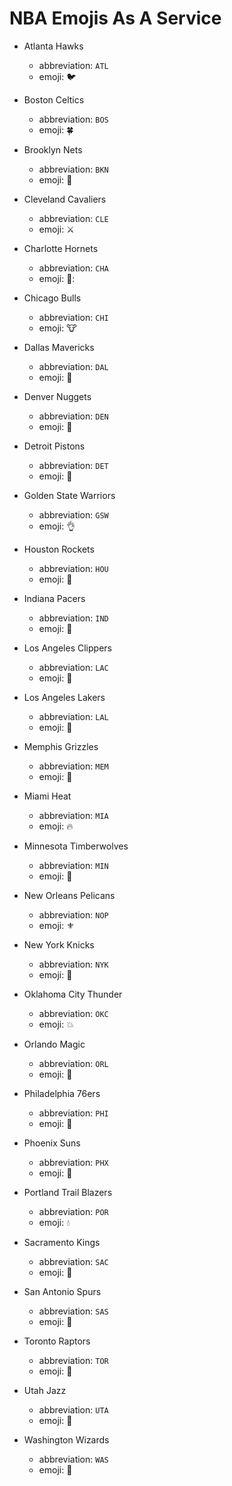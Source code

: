 # NBA Emojis As A Service

* Atlanta Hawks
  * abbreviation: `ATL`
  * emoji: 🐦
* Boston Celtics
  * abbreviation: `BOS`
  * emoji: 🍀
* Brooklyn Nets
  * abbreviation: `BKN`
  * emoji: 🌆
* Cleveland Cavaliers
  * abbreviation: `CLE`
  * emoji: ⚔
* Charlotte Hornets
  * abbreviation: `CHA`
  * emoji: 🐝:
* Chicago Bulls
  * abbreviation: `CHI`
  * emoji: 🐮
* Dallas Mavericks
  * abbreviation: `DAL`
  * emoji: 🐴
* Denver Nuggets
  * abbreviation: `DEN`
  * emoji: 🔨
* Detroit Pistons
  * abbreviation: `DET`
  * emoji: 🔧
* Golden State Warriors
  * abbreviation: `GSW`
  * emoji: 👌
* Houston Rockets
  * abbreviation: `HOU`
  * emoji: 🚀
* Indiana Pacers
  * abbreviation: `IND`
  * emoji: 🏁
* Los Angeles Clippers
  * abbreviation: `LAC`
  * emoji: 🚢
* Los Angeles Lakers
  * abbreviation: `LAL`
  * emoji: 🎥
* Memphis Grizzles
  * abbreviation: `MEM`
  * emoji: 🐻
* Miami Heat
  * abbreviation: `MIA`
  * emoji: 🔥
* Minnesota Timberwolves
  * abbreviation: `MIN`
  * emoji: 🐺
* New Orleans Pelicans
  * abbreviation: `NOP`
  * emoji: ⚜
* New York Knicks
  * abbreviation: `NYK`
  * emoji: 🗽
* Oklahoma City Thunder
  * abbreviation: `OKC`
  * emoji: 💥
* Orlando Magic
  * abbreviation: `ORL`
  * emoji: 🔮
* Philadelphia 76ers
  * abbreviation: `PHI`
  * emoji: 🔔
* Phoenix Suns
  * abbreviation: `PHX`
  * emoji: 🔆

* Portland Trail Blazers
  * abbreviation: `POR`
  * emoji: 💧
* Sacramento Kings
  * abbreviation: `SAC`
  * emoji: 👑
* San Antonio Spurs
  * abbreviation: `SAS`
  * emoji: 🌵
* Toronto Raptors
  * abbreviation: `TOR`
  * emoji: 🍁
* Utah Jazz
  * abbreviation: `UTA`
  * emoji: 🎷
* Washington Wizards
  * abbreviation: `WAS`
  * emoji: 💫
